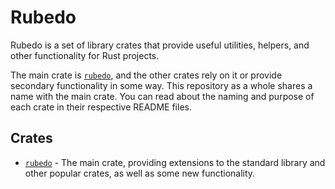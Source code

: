 # Rubedo

Rubedo is a set of library crates that provide useful utilities, helpers, and
other functionality for Rust projects.

The main crate is [`rubedo`](crates/rubedo/README.md), and the other crates
rely on it or provide secondary functionality in some way. This repository as
a whole shares a name with the main crate. You can read about the naming and
purpose of each crate in their respective README files.


## Crates

  - [`rubedo`](crates/rubedo/README.md) - The main crate, providing extensions
    to the standard library and other popular crates, as well as some new
    functionality.


